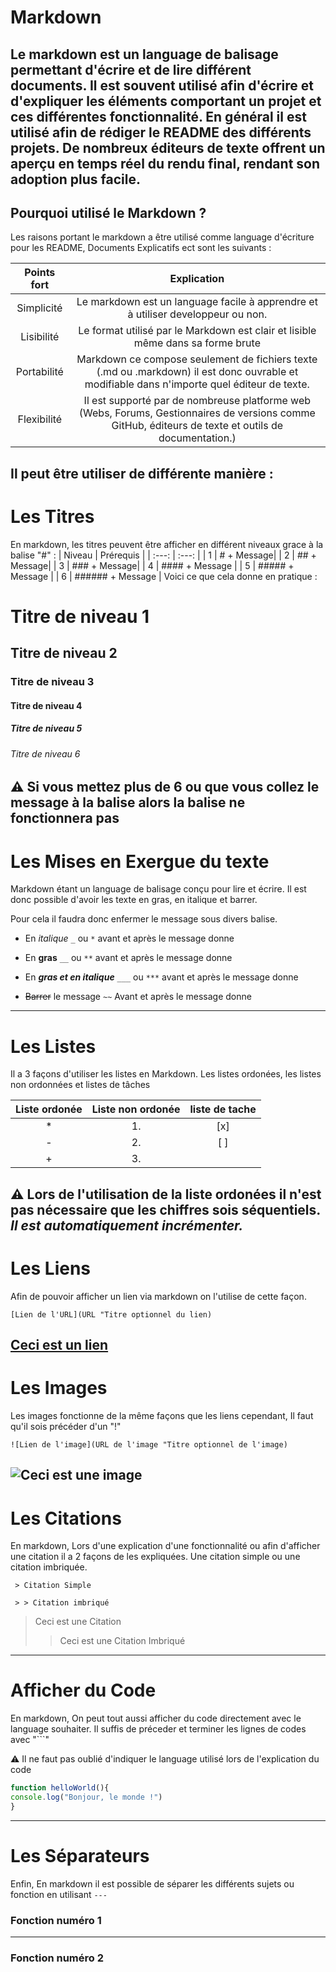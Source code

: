 # Markdown

Le markdown est un language de balisage permettant d'écrire et de lire différent documents. Il est souvent utilisé afin d'écrire et d'expliquer les éléments comportant un projet et ces différentes fonctionnalité. En général il est utilisé afin de rédiger le README des différents projets. De nombreux éditeurs de texte offrent un aperçu en temps réel du rendu final, rendant son adoption plus facile.
---

## Pourquoi utilisé le Markdown ?

Les raisons portant le markdown a être utilisé comme language d'écriture pour les README, Documents Explicatifs ect sont les suivants :

| Points fort | Explication |
| :-: | :-: |
| Simplicité | Le markdown est un language facile à apprendre et à utiliser developpeur ou non. |
| Lisibilité | Le format utilisé par le Markdown est clair et lisible même dans sa forme brute |
| Portabilité | Markdown ce compose seulement de fichiers texte (.md ou .markdown) il est donc ouvrable et modifiable dans n'importe quel éditeur de texte. |
| Flexibilité | Il est supporté par de nombreuse platforme web (Webs, Forums, Gestionnaires de versions comme GitHub, éditeurs de texte et outils de documentation.) |

**Il peut être utiliser de différente manière :**
---

# Les Titres

En markdown, les titres peuvent être afficher en différent niveaux grace à la balise "#" :
| Niveau | Prérequis |
| :---: | :---: |
| 1 | # + Message|
| 2 | ## + Message|
| 3 | ### + Message|
| 4 | #### + Message |
| 5 | ##### + Message |
| 6 | ###### + Message |
Voici ce que cela donne en pratique :
# Titre de niveau 1
## Titre de niveau 2
### Titre de niveau 3
#### Titre de niveau 4
##### Titre de niveau 5
###### Titre de niveau 6

:warning: Si vous mettez plus de **6** ou que **vous collez le message à la balise** alors la balise ne fonctionnera pas
---

# Les Mises en Exergue du texte

Markdown étant un language de balisage conçu pour lire et écrire. Il est donc possible d'avoir les texte en gras, en italique et barrer.

Pour cela il faudra donc enfermer le message sous divers balise.

- En *italique* ```_``` ou ```*``` avant et après le message  donne 

- En **gras** ```__``` ou ```**``` avant et après le message donne 

- En ***gras et en italique*** ```___``` ou ```***``` avant et après le message donne 

- ~~Barrer~~ le message ```~~``` Avant et après le message donne 
---

# Les Listes

Il a 3 façons d'utiliser les listes en Markdown. Les listes ordonées, les listes non ordonnées et listes de tâches

| Liste ordonée | Liste non ordonée | liste de tache
| :-: | :-: | :-: |
| * | 1. | [x]
| - | 2. | [ ]
| + | 3. |

:warning: Lors de l'utilisation de la liste ordonées il n'est pas nécessaire que les chiffres sois séquentiels. *Il est automatiquement incrémenter.*
---

# Les Liens

Afin de pouvoir afficher un lien via markdown on l'utilise de cette façon.

```[Lien de l'URL](URL "Titre optionnel du lien)```

[Ceci est un lien](https://www.lego.com/fr-fr/product/bmw-m-1000-rr-42130)
---

# Les Images

Les images fonctionne de la même façons que les liens cependant, Il faut qu'il sois précéder d'un "!"

```![Lien de l'image](URL de l'image "Titre optionnel de l'image)```

![Ceci est une image](https://kidzzz-n-quadzzz.com/wp-content/uploads/moto-electrique-enfant-HP4-race-12V--600x500.jpg)
---

# Les Citations 

En markdown, Lors d'une explication d'une fonctionnalité ou afin d'afficher une citation il a 2 façons de les expliquées. Une citation simple ou une citation imbriquée.

``` > Citation Simple```

``` > > Citation imbriqué```

> Ceci est une Citation
> > Ceci est une Citation Imbriqué
---

# Afficher du Code

En markdown, On peut tout aussi afficher du code directement avec le language souhaiter. 
Il suffis de préceder et terminer les lignes de codes avec "```"

⚠️ Il ne faut pas oublié d'indiquer le language utilisé lors de l'explication du code 

```javascript
function helloWorld(){
console.log("Bonjour, le monde !")
}
```
---

# Les Séparateurs

Enfin, En markdown il est possible de séparer les différents sujets ou fonction en utilisant ```---```

### Fonction numéro 1

---

### Fonction numéro 2
